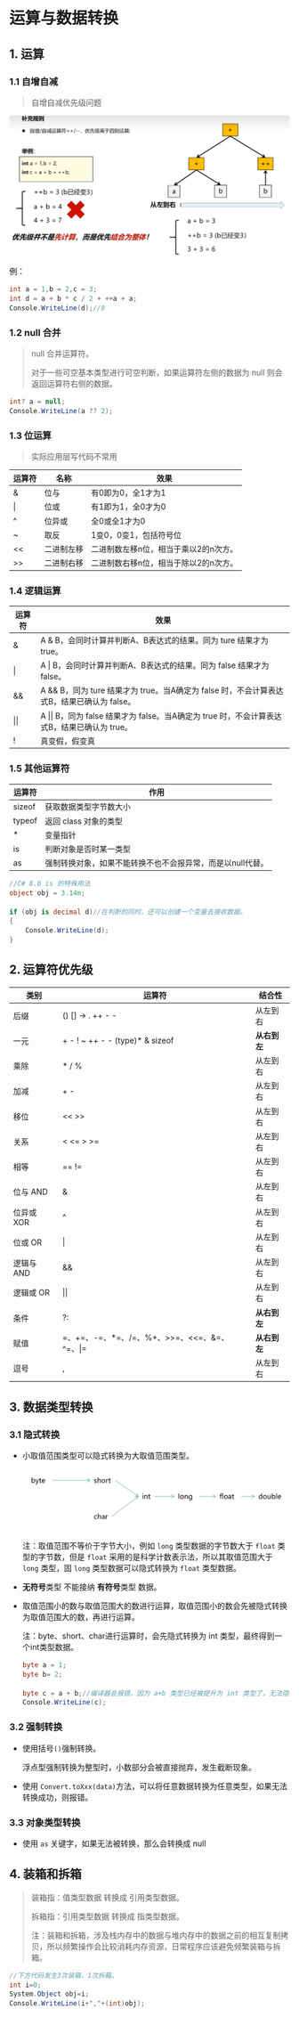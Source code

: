 # 运算与数据转换

## 1. 运算

### 1.1 自增自减        

> 自增自减优先级问题

![自增自减优先级问题](./assets/自增自减优先级问题.png)

例：

```C#
int a = 1,b = 2,c = 3;
int d = a + b * c / 2 + ++a + a;
Console.WriteLine(d);//8
```

### 1.2 null 合并

> null 合并运算符。
>
> 对于一些可空基本类型进行可空判断，如果运算符左侧的数据为 null 则会返回运算符右侧的数据。

````c#
int? a = null;
Console.WriteLine(a ?? 2);
````

### 1.3 位运算

> 实际应用层写代码不常用

| 运算符 | 名称       | 效果                                  |
| ------ | ---------- | ------------------------------------- |
| &      | 位与       | 有0即为0，全1才为1                    |
| \|     | 位或       | 有1即为1，全0才为0                    |
| ^      | 位异或     | 全0或全1才为0                         |
| ~      | 取反       | 1变0，0变1，包括符号位                |
| <<     | 二进制左移 | 二进制数左移n位，相当于乘以2的n次方。 |
| >>     | 二进制右移 | 二进制数右移n位，相当于除以2的n次方。 |

### 1.4 逻辑运算

| 运算符 | 效果                                                         |
| ------ | ------------------------------------------------------------ |
| &      | A & B，会同时计算并判断A、B表达式的结果。同为 ture 结果才为true。 |
| \|     | A \| B，会同时计算并判断A、B表达式的结果。同为 false 结果才为false。 |
| &&     | A && B，同为 ture 结果才为 true。当A确定为 false 时，不会计算表达式B，结果已确认为 false。 |
| \|\|   | A \|\| B，同为 false 结果才为 false。当A确定为 true 时，不会计算表达式B，结果已确认为 true。 |
| !      | 真变假，假变真                                               |

### 1.5 其他运算符

| 运算符 | 作用                                                       |
| ------ | ---------------------------------------------------------- |
| sizeof | 获取数据类型字节数大小                                     |
| typeof | 返回 class 对象的类型                                      |
| *      | 变量指针                                                   |
| is     | 判断对象是否时某一类型                                     |
| as     | 强制转换对象，如果不能转换不也不会报异常，而是以null代替。 |

````c#
//C# 8.0 is 的特殊用法
object obj = 3.14m;

if (obj is decimal d)//在判断的同时，还可以创建一个变量去接收数据。
{
	Console.WriteLine(d);
}

````

## 2. 运算符优先级

| 类别       | 运算符                                       | 结合性       |
| ---------- | -------------------------------------------- | ------------ |
| 后缀       | () [] -> . ++ - -                            | 从左到右     |
| 一元       | \+ - ! ~ ++ - - (type)* & sizeof             | **从右到左** |
| 乘除       | \* / %                                       | 从左到右     |
| 加减       | \+ -                                         | 从左到右     |
| 移位       | << >>                                        | 从左到右     |
| 关系       | < <= > >=                                    | 从左到右     |
| 相等       | == !=                                        | 从左到右     |
| 位与 AND   | &                                            | 从左到右     |
| 位异或 XOR | ^                                            | 从左到右     |
| 位或 OR    | \|                                           | 从左到右     |
| 逻辑与 AND | &&                                           | 从左到右     |
| 逻辑或 OR  | \|\|                                         | 从左到右     |
| 条件       | ?:                                           | **从右到左** |
| 赋值       | =、+=、-=、*=、/=、%+、>>=、<<=、&=、^=、\|= | **从右到左** |
| 逗号       | ,                                            | 从左到右     |

## 3. 数据类型转换

### 3.1 隐式转换

* 小取值范围类型可以隐式转换为大取值范围类型。

    ![隐式转换](./assets/隐式转换.png)

    注：取值范围不等价于字节大小，例如 `long` 类型数据的字节数大于 `float` 类型的字节数，但是 `float` 采用的是科学计数表示法，所以其取值范围大于 `long` 类型，固 `long` 类型数据可以隐式转换为 `float` 类型数据。

* **无符号**类型 不能接纳 **有符号**类型 数据。

* 取值范围小的数与取值范围大的数进行运算，取值范围小的数会先被隐式转换为取值范围大的数，再进行运算。

    注：byte、short、char进行运算时，会先隐式转换为 int 类型，最终得到一个int类型数据。

    ````c#
    byte a = 1;
    byte b= 2;
    
    byte c = a + b;//编译器会报错，因为 a+b 类型已经被提升为 int 类型了，无法隐式转换为byte
    Console.WriteLine(c);
    ````

### 3.2 强制转换

* 使用括号`()`强制转换。

    浮点型强制转换为整型时，小数部分会被直接抛弃，发生截断现象。

* 使用 `Convert.toXxx(data)`方法，可以将任意数据转换为任意类型，如果无法转换成功，则报错。

### 3.3 对象类型转换

* 使用 `as` 关键字，如果无法被转换，那么会转换成 null

## 4. 装箱和拆箱

> 装箱指：值类型数据 转换成 引用类型数据。
>
> 拆箱指：引用类型数据 转换成 指类型数据。
>
> 注：装箱和拆箱，涉及栈内存中的数据与堆内存中的数据之前的相互复制拷贝，所以频繁操作会比较消耗内存资源，日常程序应该避免频繁装箱与拆箱。

````c#
//下方代码发生3次装箱，1次拆箱。
int i=0;
System.Object obj=i;
Console.WriteLine(i+","+(int)obj);
````

